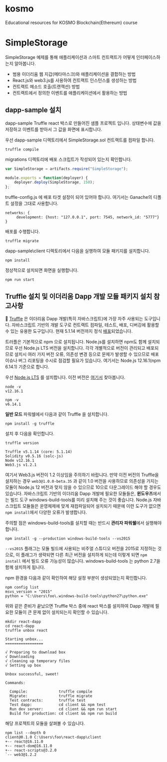 # kosmo

Educational resources for KOSMO Blockchain(Ethereum) course

# SimpleStorage

SimpleStorage 예제를 통해 애플리케이션과 스마트 컨트랙트가 어떻게 인터페이스하는지 알아봅니다. 

* 범용 이더리움 웹 지갑(메타마스크)와 애플리케이션을 결합하는 방법
* React.js와 web3.js를 사용하여 컨트랙트 인스턴스를 생성하는 방법
* 컨트랙트 메소드 호출(트랜잭션) 방법
* 컨트랙트에서 정의한 이벤트를 애플리케이션에서 활용하는 방법


## dapp-sample 설치

dapp-sample Truffle react 박스로 만들어진 샘플 프로젝트 입니다. 상태변수에 값을 저장하고 이벤트를 받아서 그 값을 화면에 표시합니다. 

우선 dapp-sample 디렉토리에서 SimpleStorage.sol 컨트랙트를 컴파일 합니다.

```shell script
truffle compile
```

migrations 디렉토리에 배포 스크립트가 작성되어 있는지 확인합니다.
```javascript
var SimpleStorage = artifacts.require("SimpleStorage");

module.exports = function(deployer) {
    deployer.deploy(SimpleStorage, 150);
};
```
truffle-config.js 에 배포 타겟 설정이 되어 있어야 합니다. 여기서는 Ganache의 디폴트 설정을 그대로 사용합니다.
```
networks: {
     development: {host: "127.0.0.1", port: 7545, network_id: "5777"}
}
```
배포를 수행합니다.

```shell script
truffle migrate
```

dapp-sample\client 디렉토리에서 다음을 실행하여 모듈 패키지를 설치합니다. 

```shell script
npm install
```

정상적으로 설치되면 화면을 실행합니다.

```shell script
npm run start
```

## Truffle 설치 및 이더리움 Dapp 개발 모듈 패키지 설치 참고사항

🍭 [Truffle](https://www.trufflesuite.com/docs/truffle/overview) 은 이더리움 Dapp 개발(특히 자바스크립트)에 가장 자주 사용되는 도구입니다. 자바스크립트 기반의 개발 도구로 컨트랙트 컴파일, 테스트, 배포, 디버깅에 
활용할 수 있는 유용한 도구입니다. 현재 5.1.14 버전까지 정식 [배포](https://github.com/trufflesuite)되었습니다.

트러플은 기본적으로 npm 으로 설치됩니다. Node.js를 설치하면 npm도 함께 설치되므로 우선 Node.js LTS 버전을 설치합니다. 각각 개별적으로 버전이 관리되고 배포되므로 
설치시 여러 가지 버전 오류, 의존성 변경 등으로 문제가 발생할 수 있으므로 배포 이슈나 버그 리포팅을 수시로 점검할 필요가 있습니다. 여기서는 Node.js 12.16.1(npm 6.14.1) 기준으로 합니다.

우선 [Node.js LTS](https://nodejs.org/ko/) 를 설치합니다. 이전 버전은 [여기서](https://nodejs.org/ko/download/releases/) 찾아봅니다.

```
node -v
v12.16.1

npm -v
v6.14.1
```
<b>일반 모드</b> 파워쉘에서 다음과 같이 Truffle 을 설치합니다.

```
npm install -g truffle
```

설치 후 다음을 확인합니다.
```shell script
truffle version

Truffle v5.1.14 (core: 5.1.14)
Solidity v0.5.16 (solc-js)
Node v12.16.1
Web3.js v1.2.1
```

여기서 Web3.js 버전이 1.2 이상임을 주의하기 바랍니다. 만약 이전 버전의 Truffle을 설치하는 경우 `web3@1.0.0-beta.35` 과 같이 1.0 버전을 사용하므로 
의존성을 가지는 모듈이 Node.js 12 버전과 맞지 않을 수 있으므로 10으로 다운그레이드 해야 할 경우도 있습니다.
자바스크립트 기반의 이더리움 Dapp 개발에 필요한 모듈들은, <b>윈도우즈</b>에서는 빌드 도구 windows-build-tools를 미리 설치해 주는 것이 좋습니다.
Node.js 자바스크립트 모듈들은 운영체제에 맞게 재컴파일되어 설치되기 때문에 이런 도구가 없으면 `npm install`에서 다양한 오류가 발생합니다. 

주의할 점은 windows-build-tools를 설치할 때는 반드시 <b>관리자 파워쉘</b>에서 실행해야 합니다.
```shell script
npm install -g --production windows-build-tools --vs2015
```

`--vs2015` 플래그는 모듈 빌드에 사용되는 비주얼 스튜디오 버전을 2015로 지정하는 것으로, 
이 플래그가 생략되면 다른 최근 버전을 설치하게 되는데 이렇게 되면  `npm install` 에서 빌드 오류 가능성이 많습니다. 
windows-build-tools 는 python 2.7을 함께 설치하게 됩니다.

npm 환경을 다음과 같이 확인하여 해당 설정 부분이 생성되었는지 확인합니다.
 
```shell script
npm config list
msvs_version = "2015"
python = "C:\Users\foo\.windows-build-tools\python27\python.exe"
```
위와 같은 준비가 끝났으면 Truffle 박스 중에 react 박스를 설치하여 Dapp 개발에 필요한 모듈이 큰 문제 없이 설치되는지 확인할 수 있습니다.

```shell script
mkdir react-dapp
cd react-dapp
truffle unbox react

Starting unbox...
=================

√ Preparing to download box
√ Downloading
√ cleaning up temporary files
√ Setting up box

Unbox successful, sweet!

Commands:

  Compile:              truffle compile
  Migrate:              truffle migrate
  Test contracts:       truffle test
  Test dapp:            cd client && npm test
  Run dev server:       cd client && npm run start
  Build for production: cd client && npm run build

```  
해당 프로젝트의 모듈을 살펴볼 수 있습니다.

```shell script
npm list --depth 0
client@0.1.0 C:\Users\foo\react-dapp\client
+-- react@16.11.0
+-- react-dom@16.11.0
+-- react-scripts@3.2.0
`-- web3@1.2.2

``` 
